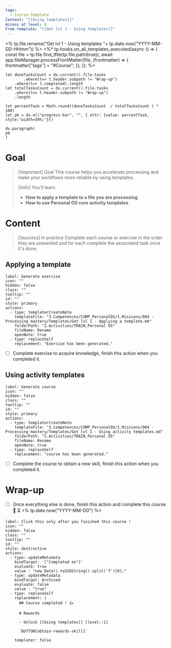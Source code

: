 ```yaml
---
tags:
  - Course-Template
Context: "[[Using templates]]"
Access at level: 0
From template: "[[Get lvl 1 - Using templates]]"
---
```

<% tp.file.rename("Get lvl 1 - Using templates "+ tp.date.now("YYYY-MM-DD-HHmm")) %>
<%* tp.hooks.on_all_templates_executed(async () => {
  const file = tp.file.find_tfile(tp.file.path(true));
  await app.fileManager.processFrontMatter(file, (frontmatter) => {
    frontmatter["tags"] = "#Course";
  });
}); 
%>
```dataviewjs
let doneTasksCount = dv.current().file.tasks
		.where(t=> t.header.subpath != "Wrap-up")
	.where(t=> t.completed).length 
let totalTasksCount = dv.current().file.tasks
	.where(t=> t.header.subpath != "Wrap-up")
	.length

let percentTask = Math.round((doneTasksCount  / totalTasksCount ) * 100)  
let pb = dv.el("progress-bar", "", { attr: {value: percentTask, style:"width=50%;"}})

dv.paragraph(  
pb
) 
```
# Goal

> [!important] Goal
> This course helps you accelerate processing and make your workflows more reliable by using templates. 

> [!info] You'll learn
> - **How to apply a template to a file you are processing**
> - **How to use Personal OS core activity templates**
# Content 

> [!success] In practice
> Complete each course or exercise in the order they are presented and for each complete the associated task once it's done. 

## Applying a template

```meta-bind-button
label: Generate exercise
icon: ""
hidden: false
class: ""
tooltip: ""
id: ""
style: primary
actions:
  - type: templaterCreateNote
    templateFile: "3.Competences/COMP_PersonalOS/1.Missions/004 - Processing mastery/Templates/Get lvl 1 - Applying a template.md"
    folderPath: "2.Activities/TRAIN_Personal OS"
    fileName: Rename
    openNote: true
  - type: replaceSelf
    replacement: "Exercise has been generated."
```
- [ ] Complete exercise to acquire knowledge, finish this action when you completed it. 
## Using activity templates

```meta-bind-button
label: Generate course
icon: ""
hidden: false
class: ""
tooltip: ""
id: ""
style: primary
actions:
  - type: templaterCreateNote
    templateFile: "3.Competences/COMP_PersonalOS/1.Missions/004 - Processing mastery/Templates/Get lvl 1 - Using activity templates.md"
    folderPath: "2.Activities/TRAIN_Personal OS"
    fileName: Rename
    openNote: true
  - type: replaceSelf
    replacement: "course has been generated."
```
- [ ] Complete the course to obtain a new skill, finish this action when you completed it. 

# Wrap-up

- [ ] Once everything else is done, finish this action and complete this course  🔽 ⏳ <% tp.date.now("YYYY-MM-DD") %>

```meta-bind-button
label: Click this only after you finished this course !
icon: ""
hidden: false
class: ""
tooltip: ""
id: ""
style: destructive
actions:
  - type: updateMetadata
    bindTarget: '["Completed on"]'
    evaluate: true
    value : "new Date().toISOString().split('T')[0];" 
  - type: updateMetadata
    bindTarget: Archived
    evaluate: false
    value : "true" 
  - type: replaceSelf
    replacement: |
      ## Course completed ! 👍
      
      # Rewards
      
      - Unlock [[Using templates]] [level::1]
      
      `BUTTON[obtain-rewards-skill]`
      
    templater: false
```
